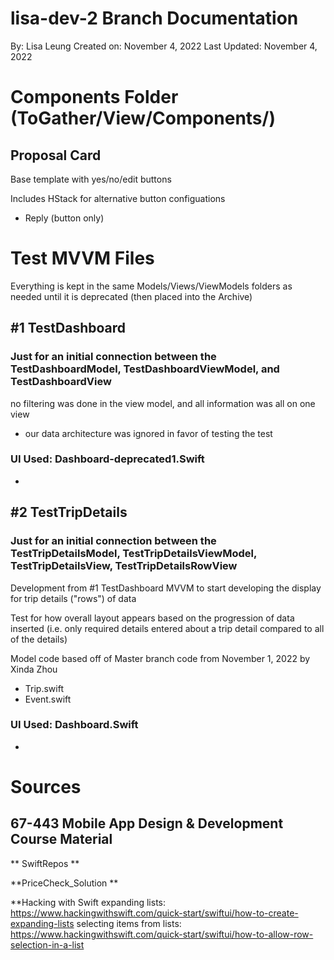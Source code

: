 #  lisa-dev-2 Branch Documentation

By: Lisa Leung
Created on: November 4, 2022
Last Updated: November 4, 2022

#  Components Folder (ToGather/View/Components/)
## Proposal Card

Base template with yes/no/edit buttons

Includes HStack for alternative button configuations
- Reply (button only)

#  Test MVVM Files 
Everything is kept in the same Models/Views/ViewModels folders as needed until it is deprecated (then placed into the Archive)

## #1 TestDashboard
### Just for an initial connection between the TestDashboardModel, TestDashboardViewModel, and TestDashboardView

no filtering was done in the view model, and all information was all on one view
- our data architecture was ignored in favor of testing the test

### UI Used: Dashboard-deprecated1.Swift
- 

## #2 TestTripDetails
### Just for an initial connection between the TestTripDetailsModel, TestTripDetailsViewModel, TestTripDetailsView, TestTripDetailsRowView

Development from #1 TestDashboard MVVM to start developing the display for trip details ("rows") of data

Test for how overall layout appears based on the progression of data inserted (i.e. only required details entered about a trip detail compared to all of the details)

Model code based off of Master branch code from November 1, 2022 by Xinda Zhou
- Trip.swift
- Event.swift

### UI Used: Dashboard.Swift
- 

# Sources

## 67-443 Mobile App Design & Development Course Material
** SwiftRepos **

**PriceCheck_Solution **

**Hacking with Swift
expanding lists: https://www.hackingwithswift.com/quick-start/swiftui/how-to-create-expanding-lists
selecting items from  lists: https://www.hackingwithswift.com/quick-start/swiftui/how-to-allow-row-selection-in-a-list
